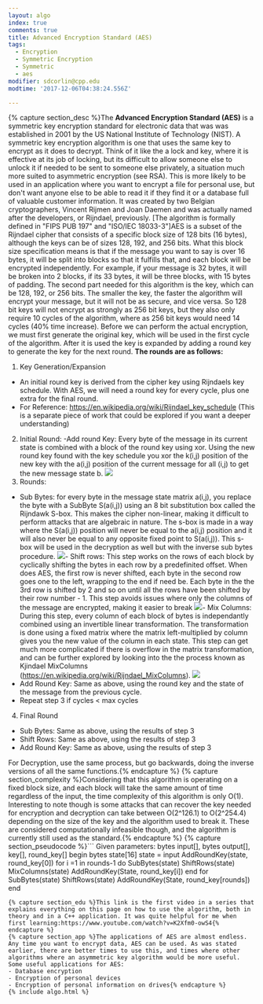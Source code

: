 ```yaml
---
layout: algo
index: true
comments: true
title: Advanced Encryption Standard (AES)
tags:
  - Encryption
  - Symmetric Encryption
  - Symmetric
  - aes
modifier: sdcorlin@cpp.edu
modtime: '2017-12-06T04:38:24.556Z'

---
```

{% capture section_desc %}The **Advanced Encryption Standard (AES)** is a symmetric key encryption standard for electronic data that was was established in 2001 by the US National Institute of Technology (NIST). A symmetric key encryption algorithm is one that uses the same key to encrypt as it does to decrypt. Think of it like the a lock and key, where it is effective at its job of locking, but its difficult to allow someone else to unlock it if needed to be sent to someone else privately, a situation much more suited to asymmetric encryption (see RSA). This is more likely to be used in an application where you want to encrypt a file for personal use, but don't want anyone else to be able to read it if they find it or a database full of valuable customer information. It was created by two Belgian cryptographers, Vincent Rijmen and Joan Daemen and was actually named after the developers, or Rijndael, previously. [The algorithm is formally defined in "FIPS PUB 197" and "ISO/IEC 18033-3"]AES is a subset of the Rijndael cipher that consists of a specific block size of 128 bits (16 bytes), although the keys can be of sizes 128, 192, and 256 bits. What this block size specification means is that if the message you want to say is over 16 bytes, it will be split into blocks so that it fulfills that, and each block will be encrypted independently. For example, if your message is 32 bytes, it will be broken into 2 blocks, if its 33 bytes, it will be three blocks, with 15 bytes of padding. The second part needed for this algorithm is the key, which can be 128, 192, or 256 bits. The smaller the key, the faster the algorithm will encrypt your message, but it will not be as secure, and vice versa. So 128 bit keys will not encrypt as strongly as 256 bit keys, but they also only require 10 cycles of the algorithm, where as 256 bit keys would need 14 cycles (40% time increase). Before we can perform the actual encryption, we must first generate the original key, which will be used in the first cycle of the algorithm. After it is used the key is expanded by adding a round key to generate the key for the next round. 
**The rounds are as follows:**
1. Key Generation/Expansion
- An initial round key is derived from the cipher key using Rijndaels key schedule. With AES, we will need a round key for every cycle, plus one extra for the final round.
- For Reference: https://en.wikipedia.org/wiki/Rijndael_key_schedule (This is a separate piece of work that could be explored if you want a deeper understanding)
2. Initial Round:
-Add round Key: Every byte of the message in its current state is combined with a block of the round key using xor. Using the new round key found with the key schedule you xor the k(i,j) position of the new key with the a(i,j) position of the current message for all (i,j) to get the new message state b.
![](https://upload.wikimedia.org/wikipedia/commons/thumb/a/ad/AES-AddRoundKey.svg/810px-AES-AddRoundKey.svg.png)
3. Rounds:	
- Sub Bytes: for every byte in the message state matrix a(i,j), you replace the byte with a SubByte S(a(i,j))	using an 8 bit substitution box called the Rijndawk S-box. This makes the cipher non-linear, making it difficult to perform attacks that are algebraic in nature. The s-box is made in a way where the S(a(i,j)) position will never be equal to the a(i,j) position and it will also never be equal to any opposite fixed point to S(a(i,j)). This s-box will be used in the decryption as well but with the inverse sub bytes procedure.
![](https://commons.wikimedia.org/wiki/File:AES-SubBytes.svg#/media/File:AES-SubBytes.svg)- Shift rows: This step works on the rows of each block by cyclically shifting the bytes in each row by a predefinited offset. When does AES, the first row is never shifted, each byte in the second row goes one to the left, wrapping to the end if need be. Each byte in the the 3rd row is shifted by 2 and so on until all the rows have been shifted by their row number - 1. This step avoids issues where only the columns of the message are encrypted, making it easier to break
![](https://upload.wikimedia.org/wikipedia/commons/thumb/6/66/AES-ShiftRows.svg/810px-AES-ShiftRows.svg.png)- Mix Columns: During this step, every column of each block of bytes is independantly combined using an invertible linear transformation. The transformation is done using a fixed matrix where the matrix left-multiplied by column gives you the new value of the column in each state. This step can get much more complicated if there is overflow in the matrix transformation, and can be further explored by looking into the the process known as Kjindael MixColumns (https://en.wikipedia.org/wiki/Rijndael_MixColumns).
![](https://upload.wikimedia.org/wikipedia/commons/thumb/7/76/AES-MixColumns.svg/810px-AES-MixColumns.svg.png)
- Add Round Key: Same as above, using the round key and the state of the message from the previous cycle.
- Repeat step 3 if cycles < max cycles
4. Final Round
- Sub Bytes: Same as above, using the results of step 3
- Shift Rows: Same as above, using the results of step 3
- Add Round Key: Same as above, using the results of step 3
	
For Decryption, use the same process, but go backwards, doing the inverse versions of all the same functions.{% endcapture %}
{% capture section_complexity %}Considering that this algorithm is operating on a fixed block size, and each block will take the same amount of time regardless of the input, the time complexity of this algorithm is only O(1). Interesting to note though is some attacks that can recover the key needed for encryption and decryption can take between O(2^126.1) to O(2^254.4) depending on the size of the key and the algorithm used to break it. These are considered computationally infeasible though, and the algorithm is currently still used as the standard.{% endcapture %}
{% capture section_pseudocode %}```
Given parameters: bytes input[], bytes output[], key[], round_key[]
begin
	bytes state[16]
	state = input
	AddRoundKey(state, round_key[0])
	for i =1 in rounds-1 do
		SubBytes(state)
		ShiftRows(state)
		MixColumns(state)
		AddRoundKey(State, round_key[i])
	end for
	SubBytes(state)
	ShiftRows(state)
	AddRoundKey(State, round_key[rounds])
end
```{% endcapture %}
{% capture section_edu %}This link is the first video in a series that explains everything on this page on how to use the algorithm, both in theory and in a C++ application. It was quite helpful for me when first learning:https://www.youtube.com/watch?v=K2Xfm0-owS4{% endcapture %}
{% capture section_app %}The applications of AES are almost endless. Any time you want to encrypt data, AES can be used. As was stated earlier, there are better times to use this, and times where other algorithms where an asymmetric key algorithm would be more useful. Some useful applications for AES:
- Database encryption
- Encryption of personal devices
- Encryption of personal information on drives{% endcapture %}
{% include algo.html %}